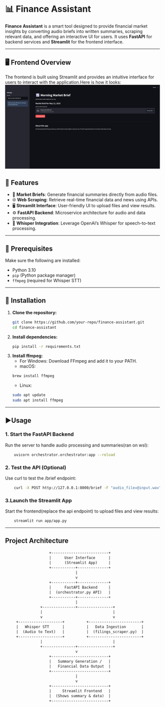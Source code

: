 # 📊 Finance Assistant

**Finance Assistant** is a smart tool designed to provide financial market insights by converting audio briefs into written summaries, scraping relevant data, and offering an interactive UI for users. It uses **FastAPI** for backend services and **Streamlit** for the frontend interface.

---
## 🖥️ Frontend Overview
The frontend is built using Streamlit and provides an intuitive interface for users to interact with the application.Here is how it looks:
<img alt="Frontend Screenshot" src="Screenshot 2025-05-12 161730.png">


## 🚀 Features

- 🎤 **Market Briefs**: Generate financial summaries directly from audio files.
- 🌐 **Web Scraping**: Retrieve real-time financial data and news using APIs.
- 🖥️ **Streamlit Interface**: User-friendly UI to upload files and view results.
- ⚙️ **FastAPI Backend**: Microservice architecture for audio and data processing.
- 🧠 **Whisper Integration**: Leverage OpenAI’s Whisper for speech-to-text processing.

---

## 🧰 Prerequisites

Make sure the following are installed:

- Python 3.10
- `pip` (Python package manager)
- `ffmpeg` (required for Whisper STT)

---

## 🔧 Installation

1. **Clone the repository:**
   ```bash
   git clone https://github.com/your-repo/finance-assistant.git
   cd finance-assistant

2. **Install dependencies:**
    ```bash 
    pip install -r requirements.txt

3. **Install ffmpeg:**
    - For Windows: Download FFmpeg and add it to your PATH.
    - macOS:
    ```bash
    brew install ffmpeg
    ```
    - Linux:
    ```bash
    sudo apt update
    sudo apt install ffmpeg
    ```

---


## ▶️Usage
### 1. **Start the FastAPI Backend**
Run the server to handle audio processing and summaries(ran on wsl):
```bash
    uvicorn orchestrator.orchestrator:app --reload
```
### 2. Test the API (Optional)
Use curl to test the /brief endpoint:
```bash
    curl -X POST http://127.0.0.1:8000/brief -F "audio_file=@input.wav"
```

### 3.Launch the Streamlit App
Start the frontend(replace the api endpoint) to upload files and view results:
```bash
    streamlit run app/app.py
```
---


##  Project Architecture
```
                    +--------------------------+
                    |      User Interface      |
                    |      (Streamlit App)     |
                    +-----------+--------------+
                                |
                                v
                    +-----------+--------------+
                    |      FastAPI Backend     |
                    |  (orchestrator.py API)   |
                    +-----------+--------------+
                                |
                +---------------+----------------+
                |                                |
                v                                v
     +--------------------+          +------------------------+
     |   Whisper STT      |          |   Data Ingestion       |
     |  (Audio to Text)   |          |  (filings_scraper.py)  |
     +--------------------+          +------------------------+
                |                                |
                +---------------+----------------+
                                v
                    +--------------------------+
                    |   Summary Generation /   |
                    |   Financial Data Output  |
                    +--------------------------+
                                |
                                v
                    +--------------------------+
                    |     Streamlit Frontend   |
                    |  (Shows summary & data)  |
                    +--------------------------+


```






    
